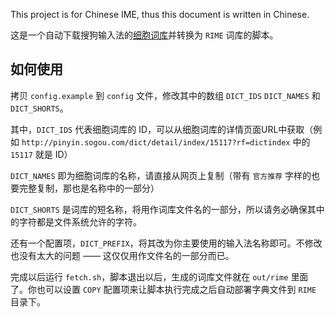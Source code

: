 This project is for Chinese IME, thus this document is written in Chinese.

这是一个自动下载搜狗输入法的[细胞词库](http://pinyin.sogou.com/dict/)并转换为 `RIME` 词库的脚本。

如何使用
---

拷贝 `config.example` 到 `config` 文件，修改其中的数组 `DICT_IDS` `DICT_NAMES` 和 `DICT_SHORTS`。

其中，`DICT_IDS` 代表细胞词库的 ID，可以从细胞词库的详情页面URL中获取（例如 `http://pinyin.sogou.com/dict/detail/index/15117?rf=dictindex` 中的 `15117` 就是 ID）

`DICT_NAMES` 即为细胞词库的名称，请直接从网页上复制（带有 `官方推荐` 字样的也要完整复制，那也是名称中的一部分）

`DICT_SHORTS` 是词库的短名称，将用作词库文件名的一部分，所以请务必确保其中的字符都是文件系统允许的字符。

还有一个配置项，`DICT_PREFIX`，将其改为你主要使用的输入法名称即可。不修改也没有太大的问题 —— 这仅仅用作文件名的一部分而已。

完成以后运行 `fetch.sh`，脚本退出以后，生成的词库文件就在 `out/rime` 里面了。你也可以设置 `COPY` 配置项来让脚本执行完成之后自动部署字典文件到 `RIME` 目录下。
